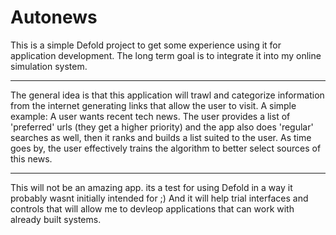 # Autonews

This is a simple Defold project to get some experience using it for application development. The long term goal is to integrate it into my online simulation system. 

---

The general idea is that this application will trawl and categorize information from the internet generating links that allow the user to visit. A simple example:
A user wants recent tech news. 
The user provides a list of 'preferred' urls (they get a higher priority) and the app also does 'regular' searches as well, then it ranks and builds a list suited to the user. As time goes by, the user effectively trains the algorithm to better select sources of this news.

---

This will not be an amazing app. its a test for using Defold in a way it probably wasnt initially intended for ;)
And it will help trial interfaces and controls that will allow me to devleop applications that can work with already built systems.
